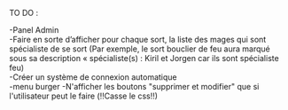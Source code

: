 TO DO :

-Panel Admin  <br>
-Faire en sorte d’afficher pour chaque sort, la liste des mages qui sont spécialiste de se sort (Par
exemple, le sort bouclier de feu aura marqué sous sa description « spécialiste(s) : Kiril et Jorgen
car ils sont spécialiste feu)  <br>
-Créer un système de connexion automatique  <br>
-menu burger
-N'afficher les boutons "supprimer et modifier" que si l'utilisateur peut le faire (‼️Casse le css!!)
